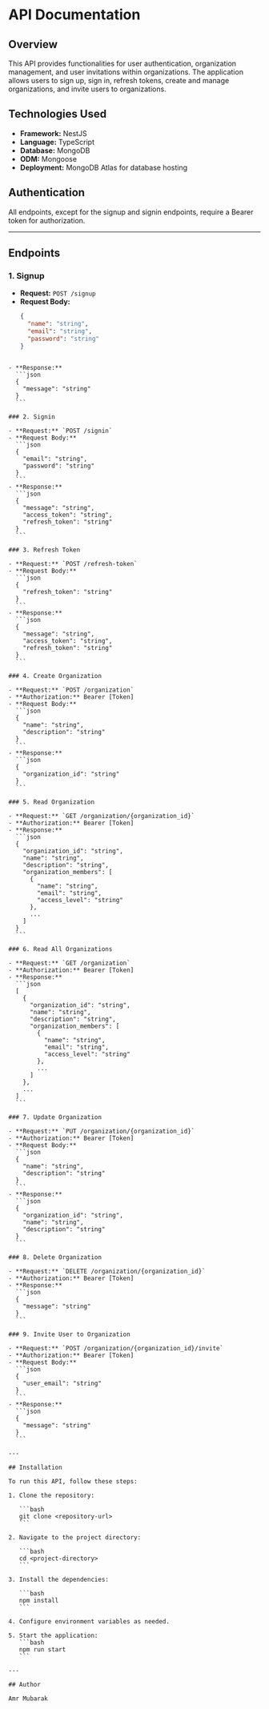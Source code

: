 # API Documentation

## Overview

This API provides functionalities for user authentication, organization management, and user invitations within organizations. The application allows users to sign up, sign in, refresh tokens, create and manage organizations, and invite users to organizations.

## Technologies Used

- **Framework:** NestJS
- **Language:** TypeScript
- **Database:** MongoDB
- **ODM:** Mongoose
- **Deployment:** MongoDB Atlas for database hosting

## Authentication

All endpoints, except for the signup and signin endpoints, require a Bearer token for authorization.

---

## Endpoints

### 1. Signup

- **Request:** `POST /signup`
- **Request Body:**
  ```json
  {
    "name": "string",
    "email": "string",
    "password": "string"
  }
  ```

````

- **Response:**
  ```json
  {
    "message": "string"
  }
  ```

### 2. Signin

- **Request:** `POST /signin`
- **Request Body:**
  ```json
  {
    "email": "string",
    "password": "string"
  }
  ```
- **Response:**
  ```json
  {
    "message": "string",
    "access_token": "string",
    "refresh_token": "string"
  }
  ```

### 3. Refresh Token

- **Request:** `POST /refresh-token`
- **Request Body:**
  ```json
  {
    "refresh_token": "string"
  }
  ```
- **Response:**
  ```json
  {
    "message": "string",
    "access_token": "string",
    "refresh_token": "string"
  }
  ```

### 4. Create Organization

- **Request:** `POST /organization`
- **Authorization:** Bearer [Token]
- **Request Body:**
  ```json
  {
    "name": "string",
    "description": "string"
  }
  ```
- **Response:**
  ```json
  {
    "organization_id": "string"
  }
  ```

### 5. Read Organization

- **Request:** `GET /organization/{organization_id}`
- **Authorization:** Bearer [Token]
- **Response:**
  ```json
  {
    "organization_id": "string",
    "name": "string",
    "description": "string",
    "organization_members": [
      {
        "name": "string",
        "email": "string",
        "access_level": "string"
      },
      ...
    ]
  }
  ```

### 6. Read All Organizations

- **Request:** `GET /organization`
- **Authorization:** Bearer [Token]
- **Response:**
  ```json
  [
    {
      "organization_id": "string",
      "name": "string",
      "description": "string",
      "organization_members": [
        {
          "name": "string",
          "email": "string",
          "access_level": "string"
        },
        ...
      ]
    },
    ...
  ]
  ```

### 7. Update Organization

- **Request:** `PUT /organization/{organization_id}`
- **Authorization:** Bearer [Token]
- **Request Body:**
  ```json
  {
    "name": "string",
    "description": "string"
  }
  ```
- **Response:**
  ```json
  {
    "organization_id": "string",
    "name": "string",
    "description": "string"
  }
  ```

### 8. Delete Organization

- **Request:** `DELETE /organization/{organization_id}`
- **Authorization:** Bearer [Token]
- **Response:**
  ```json
  {
    "message": "string"
  }
  ```

### 9. Invite User to Organization

- **Request:** `POST /organization/{organization_id}/invite`
- **Authorization:** Bearer [Token]
- **Request Body:**
  ```json
  {
    "user_email": "string"
  }
  ```
- **Response:**
  ```json
  {
    "message": "string"
  }
  ```

---

## Installation

To run this API, follow these steps:

1. Clone the repository:

   ```bash
   git clone <repository-url>
   ```

2. Navigate to the project directory:

   ```bash
   cd <project-directory>
   ```

3. Install the dependencies:

   ```bash
   npm install
   ```

4. Configure environment variables as needed.

5. Start the application:
   ```bash
   npm run start
   ```

---

## Author

Amr Mubarak
````
